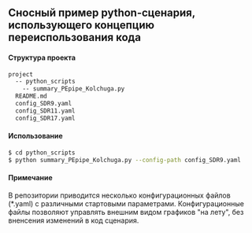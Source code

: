 ## Сносный пример python-сценария, использующего концепцию переиспользования кода

#### Структура проекта

```sh
project
  -- python_scripts
    -- summary_PEpipe_Kolchuga.py
  README.md
  config_SDR9.yaml
  config_SDR11.yaml
  config_SDR17.yaml
```

#### Использование
```sh
$ cd python_scripts
$ python summary_PEpipe_Kolchuga.py --config-path config_SDR9.yaml
```

#### Примечание
В репозитории приводится несколько конфигурационных файлов (\*.yaml) с различными стартовыми параметрами. Конфигурационные файлы позволяют управлять внешним видом графиков "на лету", без вненсения изменений в код сценария.
